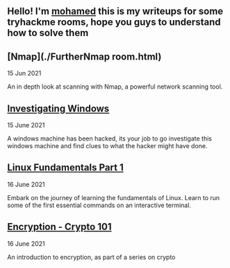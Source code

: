 ## Hello! I'm [mohamed](https://twitter.com/0xMohomiester) this is my writeups for some tryhackme rooms, hope you guys to understand how to solve them

## [Nmap](./FurtherNmap room.html)

15 Jun 2021 

An in depth look at scanning with Nmap, a powerful network scanning tool.

## [Investigating Windows](./Windows.html)

15 June 2021 

A windows machine has been hacked, its your job to go investigate this windows machine and find clues 
to what the hacker might have done.

## [Linux Fundamentals Part 1](./Linux.html)

16 June 2021

Embark on the journey of learning the fundamentals of Linux. Learn to run some of the first essential commands on an interactive terminal.

## [Encryption - Crypto 101](./crypto101.html)

16 June 2021

An introduction to encryption, as part of a series on crypto

